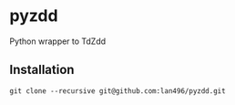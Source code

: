 # pyzdd
Python wrapper to TdZdd

## Installation

```script
git clone --recursive git@github.com:lan496/pyzdd.git
```
